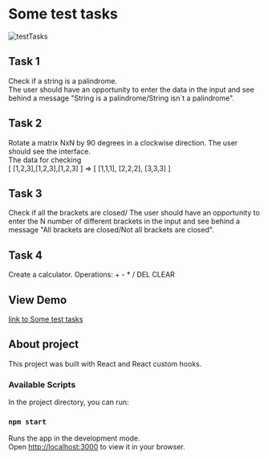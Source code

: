 # Some test tasks
![testTasks](https://github.com/Lethteria/test-tasks/assets/25557993/ba31cba0-b28e-46cd-9632-facc9a28707f)

## Task 1

Check if a string is a palindrome.\
The user should have an opportunity to enter the data in the input and see behind a message "String is a palindrome/String isn`t a palindrome". 

## Task 2

Rotate a matrix NxN by 90 degrees in a clockwise direction. The user should see the interface.\
The data for checking \
[ [1,2,3],[1,2,3],[1,2,3] ] => [ [1,1,1], [2,2,2], [3,3,3] ]

## Task 3

Check if all the brackets are closed/
The user should have an opportunity to enter the N number of different brackets in the input and see behind a message "All brackets are closed/Not all brackets are closed". 

## Task 4

Create a calculator. Operations: + - * / DEL CLEAR

## View Demo

<a href="https://some-test-tasks.vercel.app">link to Some test tasks</a>

## About project

This project was built with React and React custom hooks.

### Available Scripts

In the project directory, you can run:

### `npm start`

Runs the app in the development mode.\
Open [http://localhost:3000](http://localhost:3000) to view it in your browser.

